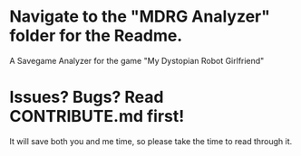 # Navigate to the "MDRG Analyzer" folder for the Readme.

A Savegame Analyzer for the game "My Dystopian Robot Girlfriend"

# Issues? Bugs? Read CONTRIBUTE.md first!

It will save both you and me time, so please take the time to read through it.
